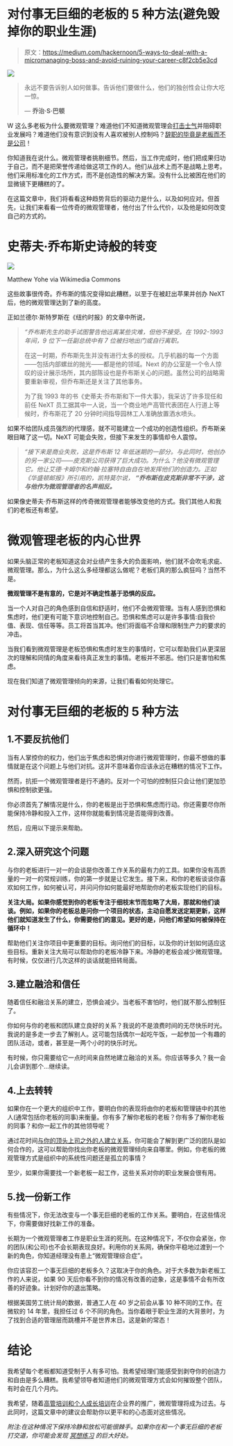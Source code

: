 # 对付事无巨细的老板的 5 种方法(避免毁掉你的职业生涯)

> 原文：<https://medium.com/hackernoon/5-ways-to-deal-with-a-micromanaging-boss-and-avoid-ruining-your-career-c8f2cb5e3cd>

![](img/f50cee5e7b3cc7a8606061f369f97576.png)

> 永远不要告诉别人如何做事。告诉他们要做什么，他们的独创性会让你大吃一惊。
> 
> — **乔治·S·巴顿**

W 这么多老板为什么要微观管理？难道他们不知道微观管理会[打击士气](https://www.iris.xyz/leadership/how-micromanagement-can-destroy-employee-morale-and-company-culture)并阻碍职业发展吗？难道他们没有意识到没有人喜欢被别人控制吗？[辞职的毕竟是老板而不是公司](https://raviraman.com/career-change/)！

你知道我在说什么。微观管理者挑剔细节。然后，当工作完成时，他们把成果归功于自己，而不是把荣誉传递给做这项工作的人。他们从战术上而不是战略上思考。他们采用标准化的工作方式，而不是创造性的解决方案。没有什么比被困在他们的显微镜下更糟糕的了。

在这篇文章中，我们将看看这种趋势背后的驱动力是什么，以及如何应对。但首先，让我们来看看一位传奇的微观管理者，他付出了什么代价，以及他是如何改变自己的方式的。

# 史蒂夫·乔布斯史诗般的转变

![](img/d44f73797fec01bfb37f43ff7a611dc8.png)

Matthew Yohe via Wikimedia Commons

这些故事很传奇。乔布斯的情况变得如此糟糕，以至于在被赶出苹果并创办 NeXT 后，他的微观管理达到了新的高度。

正如兰德尔·斯特罗斯在《纽约时报》的文章中所说，

> *“乔布斯先生的助手试图警告他远离某些灾难，但他不接受。在 1992-1993 年间，9 位下一任副总统中有 7 位被扫地出门或自行离职。*
> 
> 在这一时期，乔布斯先生并没有进行太多的授权。几乎机器的每一个方面——包括内部螺丝的抛光——都是他的领域。Next 的办公室是一个令人惊叹的设计展示场所，其内部陈设也是乔布斯关心的问题。虽然公司的战略需要重新审视，但乔布斯还是关注了其他事务。
> 
> 为了我 1993 年的书《史蒂夫·乔布斯和下一件大事》，我采访了许多现任和前任 NeXT 员工据其中一人说，当一个商业地产高管代表团在人行道上等候时，乔布斯花了 20 分钟时间指导园林工人准确放置洒水喷头。

如果不给团队成员强烈的代理感，就不可能建立一个成功的创造性组织。乔布斯亲眼目睹了这一切。NeXT 可能会失败，但接下来发生的事情却令人震惊。

> *“接下来是商业失败，这是乔布斯 12 年低迷期的一部分。与此同时，他创办的另一家公司——皮克斯公司获得了巨大成功。为什么？他没有微观管理它。他让艾德·卡姆尔和约翰·拉塞特自由自在地发挥他们的创造力。正如《华盛顿邮报》所引用的，凯特莫尔说，* ***“乔布斯在皮克斯非常不干涉，这与他作为微观管理者的名声相反。***

如果像史蒂夫·乔布斯这样的传奇微观管理者能够改变他的方式。我们其他人和我们的老板还有希望。

# 微观管理老板的内心世界

如果头脑正常的老板知道这会对业绩产生多大的负面影响，他们就不会吹毛求疵、微观管理。那么，为什么这么多经理都这么做呢？老板们真的那么疯狂吗？当然不是。

**微观管理不是有意的，它是对不确定性基于恐惧的反应。**

当一个人对自己的角色感到自信和舒适时，他们不会微观管理。当有人感到恐惧和焦虑时，他们更有可能下意识地控制自己。恐惧和焦虑可以是许多事情:自我价值、表现、信任等等。员工将首当其冲。他们将面临不合理和限制生产力的要求的冲击。

当我们看到微观管理是老板恐惧和焦虑时发生的事情时，它可以帮助我们从更深层次的理解和同情的角度来看待真正发生的事情。老板并不邪恶。他们只是害怕和焦虑。

现在我们知道了微观管理倾向的来源，让我们看看如何处理它。

# 对付事无巨细的老板的 5 种方法

## 1.不要反抗他们

当有人掌控你的权力，他们出于焦虑和恐惧对你进行微观管理时，你最不想做的事情就是在这个问题上与他们对抗。这并不意味着你应该永远在糟糕的情况下工作。

然而，抗拒一个微观管理者是行不通的。反对一个可怕的控制狂只会让他们更加恐惧和控制欲更强。

你必须首先了解情况是什么，你的老板是出于恐惧和焦虑而行动。你还需要尽你所能保持冷静和投入工作，这样你就能看到情况是否能得到改善。

然后，应用以下提示来帮助。

## 2.深入研究这个问题

与你的老板进行一对一的会谈是你改善工作关系的最有力的工具。如果你没有高质量的一对一的常规训练，你的第一步就是让它发生。接下来，和你的老板谈谈你喜欢如何工作，如何被认可，并问问你如何能最好地帮助你的老板实现他们的目标。

**关注大局。如果你感觉到你的老板专注于细枝末节而忽略了大局，那就和他们谈谈。例如，如果你的老板总是问你一个项目的状态，主动自愿发送定期更新，这样他们就知道发生了什么，你需要他们的意见。更好的是，问他们希望如何被保持在循环中！**

帮助他们关注你项目中更重要的目标。询问他们的目标，以及你的计划如何适应这些目标。重新关注大局可以帮助你的老板冷静下来。冷静的老板会减少微观管理。有时候，仅仅进行几次这样的谈话就能扭转局面。

## 3.建立融洽和信任

随着信任和融洽关系的建立，恐惧会减少。当老板不害怕时，他们就不那么控制狂了。

你如何与你的老板和团队建立良好的关系？我说的不是浪费时间的无尽快乐时光。我说的是多走一步去了解别人。这可能包括偶尔一起吃午饭，一起参加一个有趣的团队活动，或者，甚至是一两个小时的快乐时光。

有时候，你只需要给它一点时间来自然地建立融洽的关系。你应该等多久？我一会儿会讲到那个…继续读。

## 4.上去转转

如果你在一个更大的组织中工作，要明白你的表现将由你的老板和管理链中的其他人(通常包括你老板的同事)来衡量。你有多了解你老板的老板？你有多了解你老板的同事？和你一起工作的其他领导呢？

通过花时间[与你的顶头上司之外的人建立关系](https://raviraman.com/truth-career-networking-tech-pros/)，你可能会了解到更广泛的团队是如何合作的，这可以帮助你找出你老板的微观管理倾向来自哪里。例如，你老板的微观管理方式是组织中的系统性问题还是孤立的事情？

至少，如果你需要找一个新老板一起工作，这些关系对你的职业发展会很有用。

## 5.找一份新工作

有些情况下，你无法改变与一个事无巨细的老板的工作关系。要明白，在这些情况下，你需要做好找新工作的准备。

长期为一个微观管理者工作是职业生涯的死刑。在这种情况下，不仅你会紧张，你的团队(和公司)也不会长期表现良好。利用你的关系网，确保你平稳地过渡到一个新的角色，你知道经理没有患上“微观管理综合症”。

你应该容忍一个事无巨细的老板多久？这取决于你的角色。对于大多数为新老板工作的人来说，如果 90 天后你看不到你的情况有改善的迹象，这是事情不会有所改善的好迹象。计划好你的退出策略。

根据美国劳工统计局的数据，普通工人在 40 岁之前会从事 10 种不同的工作。在微软的 14 年里，我担任过 6 个不同的角色。当你着眼于职业生涯的大背景时，为了找到合适的管理层而跳槽并不是世界末日。这是新的常态！

# 结论

我希望每个老板都知道受制于人有多可怕。我希望经理们能感受到剥夺你的创造力和自由是多么糟糕。我希望领导者知道他们的微观管理方式会如何摧毁整个团队，有时会在几个月内。

我希望，随着[高管培训和个人成长培训](https://raviraman.com/work-with-me/)在企业界的推广，微观管理将成为过去。与此同时，这篇文章中的建议会帮助你以更平和的心态面对这些情况。

*附注:在这种情况下保持冷静和放松可能很棘手。如果你在和一个事无巨细的老板打交道，你可能会发现* [*冥想练习*](https://raviraman.com/meditation-life-hack/) *的巨大好处。*